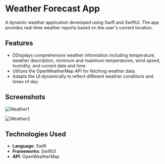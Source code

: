 # Weather Forecast App

A dynamic weather application developed using Swift and SwiftUI. The app provides real-time weather reports based on the user's current location.

## Features

- DDisplays comprehensive weather information including temperature, weather description, minimum and maximum temperatures, wind speed, humidity, and current date and time.
- Utilizes the OpenWeatherMap API for fetching weather data.
- Adapts the UI dynamically to reflect different weather conditions and times of day.

## Screenshots

![Weather1](https://github.com/user-attachments/assets/75124787-7a0b-4358-87bb-8d0eeb9a9ad7)

![Weather2](https://github.com/user-attachments/assets/bf109449-0add-4726-8047-a86ac5668031)



## Technologies Used

- **Language**: Swift
- **Frameworks**: SwiftUI
- **API**: OpenWeatherMap
